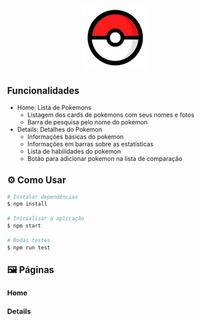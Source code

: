 <h1 align="center">
  <br>
  <img src="./src\assets\pokeball.png" alt="Pokeball" width="150">
  <br>
</h1>

## Funcionalidades

* Home: Lista de Pokemons
  - Listagem dos cards de pokemons com seus nomes e fotos
  <!-- - Opção de "Load More" para carregar mais pokemons quando o scroll atinge o fim da lista -->
  - Barra de pesquisa pelo nome do pokemon
* Details: Detalhes do Pokemon
  - Informações básicas do pokemon
  - Informações em barras sobre as estatísticas
  - Lista de habilidades do pokemon
  - Botão para adicionar pokemon na lista de comparação
<!-- * Compare: Comparação entre pokemons -->
  <!-- - Cards comparativos das estatísticas dos pokemons -->

## ⚙ Como Usar

```bash
# Instalar dependências
$ npm install

# Inicializar a aplicação
$ npm start

# Rodas testes
$ npm run test
```

## 🖼 Páginas

### Home
<!-- ![screenshot1](./src/assets/print01.png) -->

### Details
<!-- ![screenshot2](./src/assets/print02.png) -->
